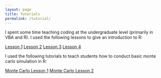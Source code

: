 ```yaml
---
layout: page
title: Tutorials
permalink: /tutorial/
---
```


I spent some time teaching coding at the undergraduate level (primarily in VBA and R).  I used the following lessons to give an introduction to R:


[Lesson 1](https://dmbeskow.github.io/html/Lesson1.html)
[Lesson 2](https://dmbeskow.github.io/html/Lesson2.html)
[Lesson 3](https://dmbeskow.github.io/html/Lesson3.html)
[Lesson 4](https://dmbeskow.github.io/html/Lesson4.html)

I used the following tutorials to teach students how to conduct basic monte carlo simulation in R:

[Monte Carlo Lesson 1](https://dmbeskow.github.io/html/MonteCarloR1.html)
[Monte Carlo Lesson 2](https://dmbeskow.github.io/html/MonteCarloR2.html)
